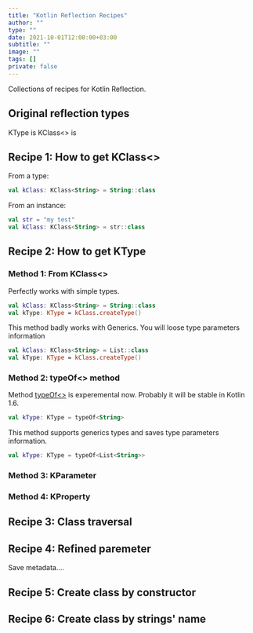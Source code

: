 ```yaml
---
title: "Kotlin Reflection Recipes"
author: ""
type: ""
date: 2021-10-01T12:00:00+03:00
subtitle: ""
image: ""
tags: []
private: false
---
```

Collections of recipes for Kotlin Reflection.
<!--more-->

## Original reflection types
KType is
KClass<> is

## Recipe 1: How to get KClass<>
From a type:
```kotlin
val kClass: KClass<String> = String::class
```
From an instance:
```kotlin
val str = "my test"
val kClass: KClass<String> = str::class
```

## Recipe 2: How to get KType
### Method 1: From KClass<>
Perfectly works with simple types.
```kotlin
val kClass: KClass<String> = String::class
val kType: KType = kClass.createType()
```

This method badly works with Generics. You will loose type parameters information
```kotlin
val kClass: KClass<String> = List::class
val kType: KType = kClass.createType()
```

### Method 2: typeOf<> method
Method [typeOf<>](https://kotlinlang.org/api/latest/jvm/stdlib/kotlin.reflect/type-of.html) is experemental now. Probably it will be stable in Kotlin 1.6.
```kotlin
val kType: KType = typeOf<String>
```
This method supports generics types and saves type parameters information.
```kotlin
val kType: KType = typeOf<List<String>>
```

### Method 3: KParameter

### Method 4: KProperty

## Recipe 3: Class traversal

## Recipe 4: Refined paremeter
Save metadata....

## Recipe 5: Create class by constructor

## Recipe 6: Create class by strings' name

